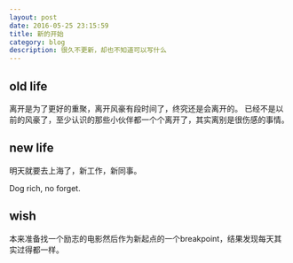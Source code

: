 ```yaml
---
layout: post
date: 2016-05-25 23:15:59
title: 新的开始
category: blog
description: 很久不更新，却也不知道可以写什么
---
```

## old life

离开是为了更好的重聚，离开风豪有段时间了，终究还是会离开的。 已经不是以前的风豪了，至少认识的那些小伙伴都一个个离开了，其实离别是很伤感的事情。

## new life

明天就要去上海了，新工作，新同事。    

Dog rich, no forget.    

## wish

本来准备找一个励志的电影然后作为新起点的一个breakpoint，结果发现每天其实过得都一样。

